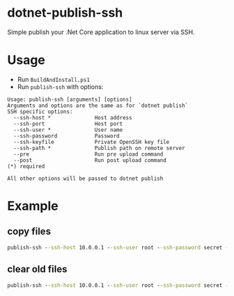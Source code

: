 # dotnet-publish-ssh

Simple publish your .Net Core application to linux server via SSH.

# Usage

* Run `BuildAndInstall.ps1`
* Run `publish-ssh` with options:
```
Usage: publish-ssh [arguments] [options]
Arguments and options are the same as for `dotnet publish`
SSH specific options:
  --ssh-host *              Host address
  --ssh-port                Host port
  --ssh-user *              User name
  --ssh-password            Password
  --ssh-keyfile             Private OpenSSH key file
  --ssh-path *              Publish path on remote server
  --pre                     Run pre upload command
  --post                    Run post upload command
(*) required

All other options will be passed to dotnet publish
```

# Example

## copy files
```cmd
publish-ssh --ssh-host 10.0.0.1 --ssh-user root --ssh-password secret --ssh-path /var/www/site`
```

## clear old files
```cmd
publish-ssh --ssh-host 10.0.0.1 --ssh-user root --ssh-password secret --ssh-path /var/www/site --pre "rm -rf /var/www/site/*"
```
